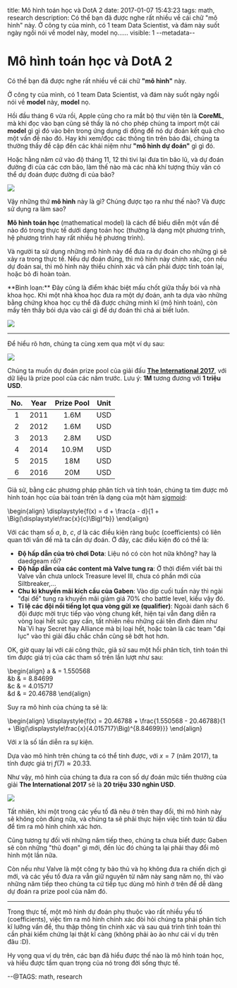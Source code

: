 title: Mô hình toán học và DotA 2
date: 2017-01-07 15:43:23
tags: math, research
description: Có thể bạn đã được nghe rất nhiều về cái chữ "mô hình" này. Ở công ty của mình, có 1 team Data Scientist, và đám này suốt ngày ngồi nói về model này, model nọ......
visible: 1
--metadata--
# Mô hình toán học và DotA 2


Có thể bạn đã được nghe rất nhiều về cái chữ **"mô hình"** này.

Ở công ty của mình, có 1 team Data Scientist, và đám này suốt ngày ngồi nói về **model** này, **model** nọ.

Hồi đầu tháng 6 vừa rồi, Apple cũng cho ra mắt bộ thư viện tên là **CoreML**, mà khi đọc vào bạn cũng sẽ thấy là nó cho phép chúng ta import một cái **model** gì gì đó vào bên trong ứng dụng di động để nó dự đoán kết quả cho một vấn đề nào đó. 
Hay khi xem/đọc các thông tin trên báo đài, chúng ta thường thấy đề cập đến các khái niệm như **"mô hình dự đoán"** gì gì đó.

Hoặc hằng năm cứ vào độ tháng 11, 12 thì tivi lại đưa tin bão lũ, và dự đoán đường đi của các cơn bão, làm thế nào mà các nhà khí tượng thủy văn có thể dự đoán được đường đi của bão?

![](img/hurricane-prediction.png)

Vậy những thứ **mô hình** này là gì? Chúng được tạo ra như thế nào? Và được sử dụng ra làm sao?

**Mô hình toán học** (mathematical model) là cách để biểu diễn một vấn đề nào đó trong thực tế dưới dạng toán học (thường là dạng một phương trình, hệ phương trình hay rất nhiều hệ phương trình).

Và người ta sử dụng những mô hình này để đưa ra dự đoán cho những gì sẽ xảy ra trong thực tế. Nếu dự đoán đúng, thì mô hình này chính xác, còn nếu dự đoán sai, thì mô hình này thiếu chính xác và cần phải được tính toán lại, hoặc bỏ đi hoàn toàn.

<div class="box-orange padding-15">
**Bình loạn:** Đây cũng là điểm khác biệt mấu chốt giữa thầy bói và nhà khoa học. Khi một nhà khoa học đưa ra một dự đoán, anh ta dựa vào những bằng chứng khoa học cụ thể đã được chứng minh kĩ (mô hình toán), còn mấy tên thầy bói dựa vào cái gì để dự đoán thì chả ai biết luôn.
</div>

![](img/scientist-vs-fortune-teller.png)

---

Để hiểu rõ hơn, chúng ta cùng xem qua một ví dụ sau: 

![](img/dota-prize-prediction.png)

Chúng ta muốn dự đoán prize pool của giải đấu [**The International 2017**](http://www.dota2.com/international/battlepass), với dữ liệu là prize pool của các năm trước. Lưu ý: **1M** tương đương với **1 triệu USD**.

| No. | Year | Prize Pool | Unit |
|:---:|:----:|:----------:|:----:|
|1| 2011 | 1.6M | USD |
|2| 2012 | 1.6M | USD |
|3| 2013 | 2.8M | USD |
|4| 2014 | 10.9M | USD |
|5| 2015 | 18M | USD |
|6| 2016 | 20M | USD |

Giả sử, bằng các phương pháp phân tích và tính toán, chúng ta tìm được mô hình toán học của bài toán trên là dạng của một hàm [sigmoid](https://en.wikipedia.org/wiki/Sigmoid_function):

\begin{align}
\displaystyle{f(x) = d + \frac{a - d}{1 + \Big(\displaystyle\frac{x}{c}\Big)^b}}
\end{align}

Với các tham số $a$, $b$, $c$, $d$ là các điều kiện ràng buộc (coefficients) có liên quan tới vấn đề mà ta cần dự đoán. Ở đây, các điều kiện đó có thể là: 

- **Độ hấp dẫn của trò chơi Dota**: Liệu  nó có còn hot nữa không? hay là daedgeam rồi?
- **Độ hấp dẫn của các content mà Valve tung ra**: Ở thời điểm viết bài thì Valve vẫn chưa unlock Treasure level III, chưa có phần mới của Siltbreaker,...
- **Chu kì khuyến mãi kích cầu của Gaben**: Vào dịp cuối tuần này thì ngài "đại đế" tung ra khuyến mãi giảm giá 70% cho battle level, kiểu vậy đó. 
- **Tỉ lệ các đội nổi tiếng lọt qua vòng gửi xe (qualifier)**: Ngoài danh sách 6 đội được mời trực tiếp vào vòng chung kết, hiện tại vẫn đang diễn ra vòng loại hết sức gay cấn, tất nhiên nếu những cái tên đình đám như Na`Vi hay Secret hay Alliance mà bị loại hết, hoặc toàn là các team "đại lục" vào thì giải đấu chắc chắn cũng sẽ bớt hot hơn.

OK, giờ quay lại với cái công thức, giả sử sau một hồi phân tích, tính toán thì tìm được giá trị của các tham số trên lần lượt như sau:


\begin{align}
a & = 1.550568  
&b & = 8.84699   
&c & = 4.015717  
&d & = 20.46788
\end{align}


Suy ra mô hình của chúng ta sẽ là:

\begin{align}
\displaystyle{f(x) = 20.46788 + \frac{1.550568 - 20.46788}{1 + \Big(\displaystyle\frac{x}{4.015717}\Big)^{8.84699}}}
\end{align}

Với $x$ là số lần diễn ra sự kiện.

Dựa vào mô hình trên chúng ta có thể tính được, với $x = 7$ (năm 2017), ta tính được giá trị $f(7) \approx 20.33$.

Như vậy, mô hình của chúng ta đưa ra con số dự đoán mức tiền thưởng của giải **The International 2017** sẽ là **20 triệu 330 nghìn USD**.

![](img/dota-prize-prediction-2017.png)

Tất nhiên, khi một trong các yếu tố đã nêu ở trên thay đổi, thì mô hình này sẽ không còn đúng nữa, và chúng ta sẽ phải thực hiện việc tính toán từ đầu để tìm ra mô hình chính xác hơn.

Cũng tương tự đối với những năm tiếp theo, chúng ta chưa biết được Gaben sẽ còn những "thủ đoạn" gì mới, đến lúc đó chúng ta lại phải thay đổi mô hình một lần nữa.

Còn nếu như Valve là một công ty bảo thủ và họ không đưa ra chiến dịch gì mới, và các yếu tố đưa ra vẫn giữ nguyên từ năm này sang năm nọ, thì vào những năm tiếp theo chúng ta cứ tiếp tục dùng mô hình ở trên để dễ dàng dự đoán ra prize pool của năm đó.

---

Trong thực tế, một mô hình dự đoán phụ thuộc vào rất nhiều yếu tố (coefficients), việc tìm ra mô hình chính xác đòi hỏi chúng ta phải phân tích kĩ lưỡng vấn đề, thu thập thông tin chính xác và sau quá trình tính toán thì cần phải kiểm chứng lại thật kĩ càng (không phải ào ào như cái ví dụ trên đâu :D).

Hy vọng qua ví dụ trên, các bạn đã hiểu được thế nào là mô hình toán học, và hiểu được tầm quan trọng của nó trong đời sống thực tế.

--@TAGS: math, research